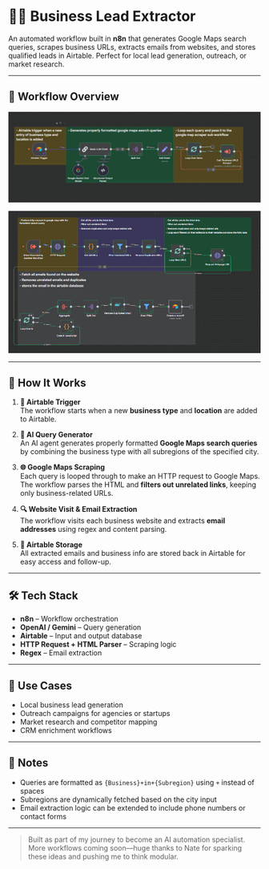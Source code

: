 
# 🕵️‍♂️ Business Lead Extractor

An automated workflow built in **n8n** that generates Google Maps search queries, scrapes business URLs, extracts emails from websites, and stores qualified leads in Airtable. Perfect for local lead generation, outreach, or market research.

---

## 📸 Workflow Overview  
<!-- Add your image below this line -->
![Workflow Diagram](../Assets/business_lead_scraper_main_workflow.png?raw=true "Business Lead Extractor Screenshot")

![Workflow Diagram](../Assets/business_lead_scraper_sub_workflow.png?raw=true "Business Lead Extractor Screenshot")

---

## 🔄 How It Works

1. **📌 Airtable Trigger**  
   The workflow starts when a new **business type** and **location** are added to Airtable.

2. **🧠 AI Query Generator**  
   An AI agent generates properly formatted **Google Maps search queries** by combining the business type with all subregions of the specified city.

3. **🌐 Google Maps Scraping**  
   Each query is looped through to make an HTTP request to Google Maps.  
   The workflow parses the HTML and **filters out unrelated links**, keeping only business-related URLs.

4. **🔍 Website Visit & Email Extraction**  
   The workflow visits each business website and extracts **email addresses** using regex and content parsing.

5. **📁 Airtable Storage**  
   All extracted emails and business info are stored back in Airtable for easy access and follow-up.

---

## 🛠️ Tech Stack

- **n8n** – Workflow orchestration  
- **OpenAI / Gemini** – Query generation  
- **Airtable** – Input and output database  
- **HTTP Request + HTML Parser** – Scraping logic  
- **Regex** – Email extraction

---

## 🎯 Use Cases

- Local business lead generation  
- Outreach campaigns for agencies or startups  
- Market research and competitor mapping  
- CRM enrichment workflows

---

## 📌 Notes

- Queries are formatted as `{Business}+in+{Subregion}` using `+` instead of spaces  
- Subregions are dynamically fetched based on the city input  
- Email extraction logic can be extended to include phone numbers or contact forms

---

> Built as part of my journey to become an AI automation specialist.  
> More workflows coming soon—huge thanks to Nate for sparking these ideas and pushing me to think modular.

